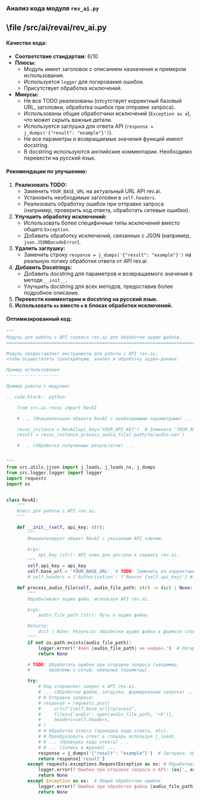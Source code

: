 ### **Анализ кода модуля `rev_ai.py`**

## \file /src/ai/revai/rev_ai.py

#### **Качество кода:**
- **Соответствие стандартам**: 6/10
- **Плюсы:**
  - Модуль имеет заголовок с описанием назначения и примером использования.
  - Используется `logger` для логирования ошибок.
  - Присутствует обработка исключений.
- **Минусы:**
  - Не все TODO реализованы (отсутствует корректный базовый URL, заголовки, обработка ошибок при отправке запроса).
  - Использованы общие обработчики исключений (`Exception as e`), что может скрыть важные детали.
  - Используется заглушка для ответа API (`response = j_dumps('{"result": "example"}')`).
  - Не все параметры и возвращаемые значения функций имеют docstring.
  - В docstring используются английские комментарии. Необходимо перевести на русский язык.

#### **Рекомендации по улучшению:**
1.  **Реализовать TODO:**
    *   Заменить `YOUR_BASE_URL` на актуальный URL API rev.ai.
    *   Установить необходимые заголовки в `self.headers`.
    *   Реализовать обработку ошибок при отправке запроса (например, проверить код ответа, обработать сетевые ошибки).
2.  **Улучшить обработку исключений:**
    *   Использовать более специфичные типы исключений вместо общего `Exception`.
    *   Добавить обработку исключений, связанных с JSON (например, `json.JSONDecodeError`).
3.  **Удалить заглушку:**
    *   Заменить строку `response = j_dumps('{"result": "example"}')` на реальную логику обработки ответа от API rev.ai.
4.  **Добавить Docstrings:**
    *   Добавить docstring для параметров и возвращаемого значения в методе `__init__`.
    *   Улучшить docstring для всех методов, предоставив более подробное описание.
5.  **Перевести комментарии и docstring на русский язык.**
6. **Использовать `ex` вместо `e` в блоках обработки исключений.**

#### **Оптимизированный код:**

```python
"""
Модуль для работы с API сервиса rev.ai для обработки аудио файлов.
=======================================================================

Модуль предоставляет инструменты для работы с API rev.ai,
чтобы осуществлять транскрипцию, анализ и обработку аудио-данных.

Пример использования
--------------------

Пример работы с модулем:

.. code-block:: python

    from src.ai.revai import RevAI

    # ... (Инициализация объекта RevAI с необходимыми параметрами) ...

    revai_instance = RevAI(api_key='YOUR_API_KEY')  # Замените 'YOUR_API_KEY'
    result = revai_instance.process_audio_file('path/to/audio.wav')

    # ... (Обработка полученных результатов) ...


"""
from src.utils.jjson import j_loads, j_loads_ns, j_dumps
from src.logger.logger import logger
import requests
import os


class RevAI:
    """
    Класс для работы с API rev.ai.
    """

    def __init__(self, api_key: str):
        """
        Инициализирует объект RevAI с указанным API ключом.

        Args:
            api_key (str): API ключ для доступа к сервису rev.ai.
        """
        self.api_key = api_key
        self.base_url = 'YOUR_BASE_URL'  # TODO: Заменить на корректный базовый URL
        # self.headers = {'Authorization': f'Bearer {self.api_key}'} # TODO: Установить заголовки

    def process_audio_file(self, audio_file_path: str) -> dict | None:
        """
        Обрабатывает аудио файл, используя API rev.ai.

        Args:
            audio_file_path (str): Путь к аудио файлу.

        Returns:
            dict | None: Результат обработки аудио файла в формате словаря, или None в случае ошибки.
        """
        if not os.path.exists(audio_file_path):
            logger.error(f'Файл {audio_file_path} не найден.')  # Логируем ошибку, если файл не существует
            return None

        # TODO: Обработать ошибки при отправке запроса (например,
        #       проблемы с сетью, неверные параметры).

        try:
            # Код отправляет запрос к API rev.ai.
            # ... (Обработка файла, загрузка, формирование запроса) ...
            # # Отправка запроса:
            # response = requests.post(
            #     url=f"{self.base_url}/process",
            #     files={'audio': open(audio_file_path, 'rb')},
            #     headers=self.headers,
            # )
            # # Обработка ответа (проверка кода ответа, etc).
            # # Преобразовать ответ в словарь используя j_loads.
            # # ... (Проверка кода ответа) ...
            # # ... (Запись в журнал) ...
            response = j_dumps('{"result": "example"}')  # Заглушка. Нужно заменить на реальный ответ.
            return response['result']
        except requests.exceptions.RequestException as ex: # Обрабатываем исключение, связанное с запросами
            logger.error(f'Ошибка при отправке запроса к API: {ex}', exc_info=True) # Логируем ошибку запроса
            return None
        except Exception as ex:  # Общий обработчик ошибок
            logger.error(f'Ошибка при обработке файла {audio_file_path}: {ex}', exc_info=True)  # Логируем общую ошибку
            return None